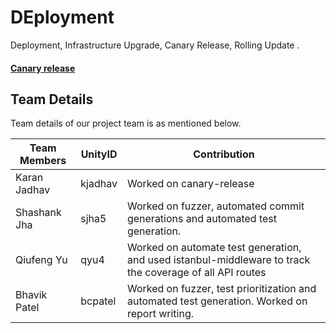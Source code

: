 # DEployment
Deployment, Infrastructure Upgrade, Canary Release, Rolling Update .

#### [Canary release](https://github.ncsu.edu/sjha5/Deployment/blob/master/canary-release/README.md)

Team Details
----------------------------------

Team details of our project team is as mentioned below. 

|__Team Members__        |    __UnityID__  |   __Contribution__  |
-------------------------|-----------------|---------------------|
|  Karan Jadhav          |    kjadhav             | Worked on canary-release                   |
|  Shashank Jha          |    sjha5        | Worked on fuzzer, automated commit generations and automated test generation.|
|  Qiufeng Yu            |    qyu4         | Worked on automate test generation, and used istanbul-middleware to track the coverage of all API routes|
|  Bhavik Patel          |    bcpatel      | Worked on fuzzer, test prioritization and automated test generation. Worked on report writing.|
